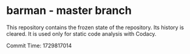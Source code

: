 # barman - master branch

This repository contains the frozen state of the repository.
Its history is cleared. It is used only for static code
analysis with Codacy.

Commit Time: 1729817014